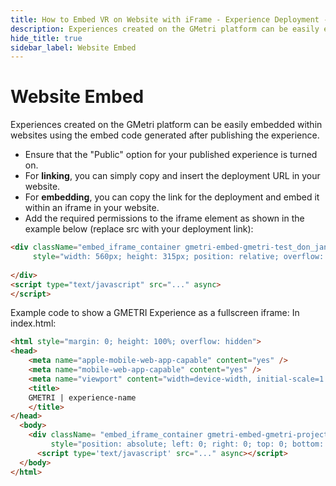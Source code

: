 ```yaml
---
title: How to Embed VR on Website with iFrame - Experience Deployment - GMetri XR Platform
description: Experiences created on the GMetri platform can be easily embedded within websites using the embed code generated after publishing the experience - Tutorials on GMetri Documentation
hide_title: true
sidebar_label: Website Embed
---
```


# Website Embed

Experiences created on the GMetri platform can be easily embedded within websites using the embed code generated after publishing the experience.

- Ensure that the "Public" option for your published experience is turned on.
- For **linking**, you can simply copy and insert the deployment URL in your website.
- For **embedding**, you can copy the link for the deployment and embed it within an iframe in your website.
- Add the required permissions to the iframe element as shown in the example below (replace src with your deployment link):

```html
<div className="embed_iframe_container gmetri-embed-gmetri-test_don_jan" 
     style="width: 560px; height: 315px; position: relative; overflow: hidden;">
      
</div>
<script type="text/javascript" src="..." async>
</script>
```
Example code to show a GMETRI Experience as a fullscreen iframe:
In index.html:

```html
<html style="margin: 0; height: 100%; overflow: hidden">
<head>
    <meta name="apple-mobile-web-app-capable" content="yes" />
    <meta name="mobile-web-app-capable" content="yes" />
    <meta name="viewport" content="width=device-width, initial-scale=1.0, maximum-scale=1.0, user-scalable=0"> 
    <title>
    GMETRI | experience-name
    </title>
</head>
  <body>
    <div className= "embed_iframe_container gmetri-embed-gmetri-project-name" 
         style="position: absolute; left: 0; right: 0; top: 0; bottom: 0"></div>
      <script type='text/javascript' src="..." async></script>
  </body>
</html>
```
